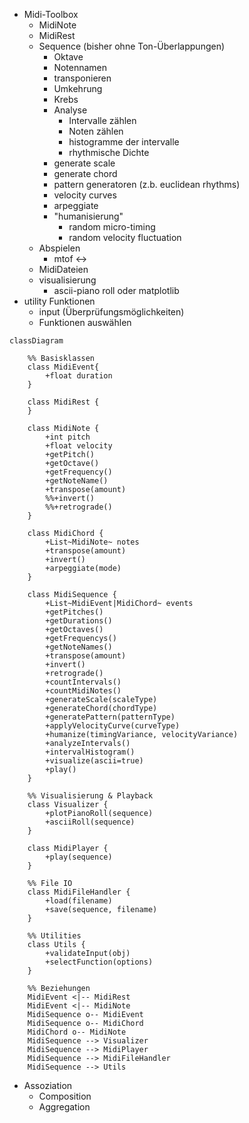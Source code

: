 

- Midi-Toolbox
	- MidiNote
	- MidiRest
	- Sequence (bisher ohne Ton-Überlappungen)
		- Oktave
		- Notennamen
		- transponieren
		- Umkehrung
		- Krebs
		- Analyse
			- Intervalle zählen
			- Noten zählen
			- histogramme der intervalle
			- rhythmische Dichte
		- generate scale
		- generate chord
		- pattern generatoren (z.b. euclidean rhythms)
		- velocity curves
		- arpeggiate
		- "humanisierung"
			- random micro-timing
			- random velocity fluctuation
	- Abspielen
		- mtof <->
	- MidiDateien
	- visualisierung 
		- ascii-piano roll oder matplotlib
- utility Funktionen
	- input (Überprüfungsmöglichkeiten)
	- Funktionen auswählen

```mermaid
classDiagram

	%% Basisklassen
	class MidiEvent{
		+float duration
	}
	
	class MidiRest {
	}
	
	class MidiNote {
		+int pitch
		+float velocity
        +getPitch()
		+getOctave()
		+getFrequency()
		+getNoteName()
		+transpose(amount)
		%%+invert()
		%%+retrograde()
	}

	class MidiChord {
		+List~MidiNote~ notes
		+transpose(amount)
		+invert()
		+arpeggiate(mode)
	}
	
	class MidiSequence {
		+List~MidiEvent|MidiChord~ events
        +getPitches()
        +getDurations()
		+getOctaves()
		+getFrequencys()
		+getNoteNames()
		+transpose(amount)
		+invert()
		+retrograde()
		+countIntervals()
		+countMidiNotes()
		+generateScale(scaleType)
		+generateChord(chordType)
		+generatePattern(patternType)
		+applyVelocityCurve(curveType)
		+humanize(timingVariance, velocityVariance)
		+analyzeIntervals()
		+intervalHistogram()
		+visualize(ascii=true)
		+play()
	}

	%% Visualisierung & Playback
	class Visualizer {
		+plotPianoRoll(sequence)
		+asciiRoll(sequence)
	}

	class MidiPlayer {
		+play(sequence)
	}

	%% File IO
	class MidiFileHandler {
		+load(filename)
		+save(sequence, filename)
	}

	%% Utilities
	class Utils {
		+validateInput(obj)
		+selectFunction(options)
	}

	%% Beziehungen
	MidiEvent <|-- MidiRest
	MidiEvent <|-- MidiNote
	MidiSequence o-- MidiEvent
	MidiSequence o-- MidiChord
	MidiChord o-- MidiNote
	MidiSequence --> Visualizer
	MidiSequence --> MidiPlayer
	MidiSequence --> MidiFileHandler
	MidiSequence --> Utils
```

- Assoziation
	- Composition
	- Aggregation
